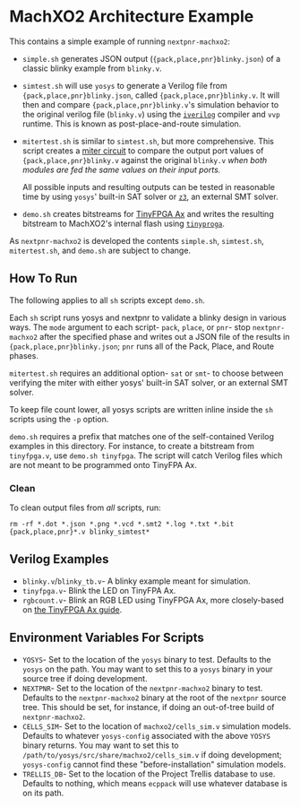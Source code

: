 # MachXO2 Architecture Example

This contains a simple example of running `nextpnr-machxo2`:

* `simple.sh` generates JSON output (`{pack,place,pnr}blinky.json`) of a
  classic blinky example from `blinky.v`.
* `simtest.sh` will use `yosys` to generate a Verilog file from
  `{pack,place,pnr}blinky.json`, called `{pack,place,pnr}blinky.v`. It will
  then and compare `{pack,place,pnr}blinky.v`'s simulation behavior to the
  original verilog file (`blinky.v`) using the [`iverilog`](http://iverilog.icarus.com)
  compiler and `vvp` runtime. This is known as post-place-and-route simulation.
* `mitertest.sh` is similar to `simtest.sh`, but more comprehensive. This
  script creates a [miter circuit](https://www21.in.tum.de/~lammich/2015_SS_Seminar_SAT/resources/Equivalence_Checking_11_30_08.pdf)
  to compare the output port values of `{pack,place,pnr}blinky.v` against the
  original `blinky.v` _when both modules are fed the same values on their input
  ports._

  All possible inputs and resulting outputs can be tested in reasonable time by
  using `yosys`' built-in SAT solver or [`z3`](https://github.com/Z3Prover/z3),
  an external SMT solver.
* `demo.sh` creates bitstreams for [TinyFPGA Ax](https://tinyfpga.com/a-series-guide.html)
  and writes the resulting bitstream to MachXO2's internal flash using
  [`tinyproga`](https://github.com/tinyfpga/TinyFPGA-A-Programmer).

As `nextpnr-machxo2` is developed the contents `simple.sh`, `simtest.sh`, `mitertest.sh`, and `demo.sh` are subject to change.

## How To Run
The following applies to all `sh` scripts except `demo.sh`.

Each `sh` script runs yosys and nextpnr to validate a blinky design in various
ways. The `mode` argument to each script- `pack`, `place`, or `pnr`- stop
`nextpnr-machxo2` after the specified phase and writes out a JSON file of the
results in `{pack,place,pnr}blinky.json`; `pnr` runs all of the Pack, Place,
and Route phases.

`mitertest.sh` requires an additional option- `sat` or `smt`- to choose between
verifying the miter with either yosys' built-in SAT solver, or an external
SMT solver.

To keep file count lower, all yosys scripts are written inline inside the
`sh` scripts using the `-p` option.

`demo.sh` requires a prefix that matches one of the self-contained Verilog
examples in this directory. For instance, to create a bitstream from
`tinyfpga.v`, use `demo.sh tinyfpga`. The script will catch Verilog files which
are not meant to be programmed onto TinyFPA Ax.

### Clean
To clean output files from _all_ scripts, run:

```
rm -rf *.dot *.json *.png *.vcd *.smt2 *.log *.txt *.bit {pack,place,pnr}*.v blinky_simtest*
```

## Verilog Examples
* `blinky.v`/`blinky_tb.v`- A blinky example meant for simulation.
* `tinyfpga.v`- Blink the LED on TinyFPA Ax.
* `rgbcount.v`- Blink an RGB LED using TinyFPGA Ax, more closely-based on
  [the TinyFPGA Ax guide](https://tinyfpga.com/a-series-guide.html).

## Environment Variables For Scripts

* `YOSYS`- Set to the location of the `yosys` binary to test. Defaults to the
  `yosys` on the path. You may want to set this to a `yosys` binary in your
  source tree if doing development.
* `NEXTPNR`- Set to the location of the `nextpnr-machxo2` binary to test.
  Defaults to the `nextpnr-machxo2` binary at the root of the `nextpnr` source
  tree. This should be set, for instance, if doing an out-of-tree build of
  `nextpnr-machxo2`.
* `CELLS_SIM`- Set to the location of `machxo2/cells_sim.v` simulation models.
  Defaults to whatever `yosys-config` associated with the above `YOSYS` binary
  returns. You may want to set this to `/path/to/yosys/src/share/machxo2/cells_sim.v`
  if doing development; `yosys-config` cannot find these "before-installation"
  simulation models.
* `TRELLIS_DB`- Set to the location of the Project Trellis database to use.
  Defaults to nothing, which means `ecppack` will use whatever database is on
  its path.

